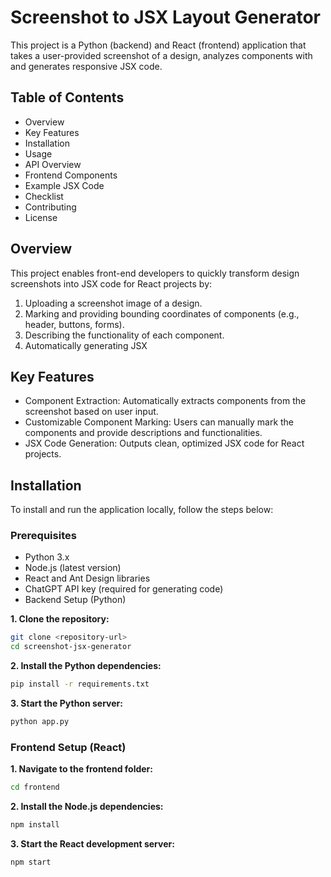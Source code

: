 # Screenshot to JSX Layout Generator

This project is a Python (backend) and React (frontend) application that takes a user-provided screenshot of a design, analyzes components with and generates responsive JSX code.

## Table of Contents

- Overview
- Key Features
- Installation
- Usage
- API Overview
- Frontend Components
- Example JSX Code
- Checklist
- Contributing
- License

## Overview
This project enables front-end developers to quickly transform design screenshots into JSX code for React projects by:

1. Uploading a screenshot image of a design.
2. Marking and providing bounding coordinates of components (e.g., header, buttons, forms).
3. Describing the functionality of each component.
4. Automatically generating JSX

## Key Features

- Component Extraction: Automatically extracts components from the screenshot based on user input.
- Customizable Component Marking: Users can manually mark the components and provide descriptions and functionalities.
- JSX Code Generation: Outputs clean, optimized JSX code for React projects.

## Installation
To install and run the application locally, follow the steps below:

### Prerequisites
- Python 3.x
- Node.js (latest version)
- React and Ant Design libraries
- ChatGPT API key (required for generating code)
- Backend Setup (Python)

**1. Clone the repository:**

```bash
git clone <repository-url>
cd screenshot-jsx-generator
```

**2. Install the Python dependencies:**

```bash
pip install -r requirements.txt
```

**3. Start the Python server:**


```bash
python app.py
```

### Frontend Setup (React)

**1. Navigate to the frontend folder:**

```bash
cd frontend
```


**2. Install the Node.js dependencies:**

```bash
npm install
```

**3. Start the React development server:**


```bash
npm start
```

###
